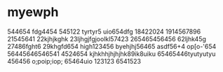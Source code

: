 # myewph
544654
fdg4454
545122
tyrtyr5
uio654dfg
18422024
1914567896
21545641
22kjhjkghk
23ljhgjfgjoolkl57423
265465456456
62ljhk45g
27486fght6
29khgfd654
high123456
byehjhj56465
asdf56+4
op[o-'654
56445646546541
4524654
kjhkhhjhjhjhk89ik8uiku
65465446tyutyutyu
456456
o;poip;iop;
65464uio
123123
6541523
